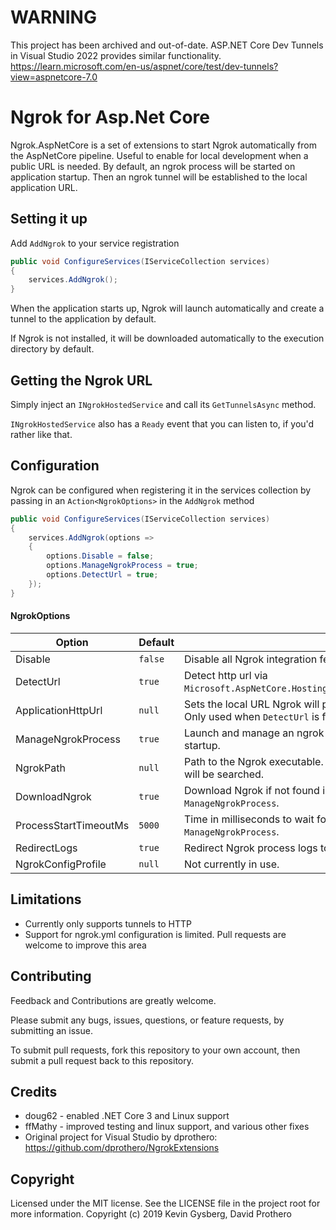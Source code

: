 # WARNING
This project has been archived and out-of-date.
ASP.NET Core Dev Tunnels in Visual Studio 2022 provides similar functionality.
https://learn.microsoft.com/en-us/aspnet/core/test/dev-tunnels?view=aspnetcore-7.0

# Ngrok for Asp.Net Core
Ngrok.AspNetCore is a set of extensions to start Ngrok automatically from the AspNetCore pipeline. Useful to enable for local development when a public URL is needed. By default, an ngrok process will be started on application startup. Then an ngrok tunnel will be established to the local application URL.

## Setting it up

Add `AddNgrok` to your service registration

```csharp
public void ConfigureServices(IServiceCollection services)
{
    services.AddNgrok();
}
```

When the application starts up, Ngrok will launch automatically and create a tunnel to the application by default. 

If Ngrok is not installed, it will be downloaded automatically to the execution directory by default.

## Getting the Ngrok URL
Simply inject an `INgrokHostedService` and call its `GetTunnelsAsync` method.

`INgrokHostedService` also has a `Ready` event that you can listen to, if you'd rather like that.

## Configuration
Ngrok can be configured when registering it in the services collection by passing in an `Action<NgrokOptions>` in the `AddNgrok` method
```csharp
public void ConfigureServices(IServiceCollection services)
{
    services.AddNgrok(options =>
    {
        options.Disable = false;
        options.ManageNgrokProcess = true;
        options.DetectUrl = true;
    });
}
```


#### NgrokOptions
| Option | Default | Description |
| --- | --- | --- |
| Disable | `false` | Disable all Ngrok integration features. |
| DetectUrl | `true` | Detect http url via `Microsoft.AspNetCore.Hosting.Server.Features.IServerAddressesFeature`. |
| ApplicationHttpUrl | `null` | Sets the local URL Ngrok will proxy to. Must be http (not https) at this time. Only used when `DetectUrl` is false. |
| ManageNgrokProcess | `true` | Launch and manage an ngrok process if one is not already running on startup. |
| NgrokPath | `null` | Path to the Ngrok executable. If not set, the execution directory and PATH will be searched.  |
| DownloadNgrok | `true` | Download Ngrok if not found in local directory or PATH. Requires `ManageNgrokProcess`.  |
| ProcessStartTimeoutMs | `5000` | Time in milliseconds to wait for the ngrok process to start. Requires `ManageNgrokProcess`.  |
| RedirectLogs | `true` | Redirect Ngrok process logs to Microsoft.Extensions.Logging.  |
| NgrokConfigProfile | `null` | Not currently in use. |

## Limitations
* Currently only supports tunnels to HTTP
* Support for ngrok.yml configuration is limited. Pull requests are welcome to improve this area

## Contributing
Feedback and Contributions are greatly welcome. 

Please submit any bugs, issues, questions, or feature requests, by submitting an issue.

To submit pull requests, fork this repository to your own account, then submit a pull request back to this repository.

## Credits
- doug62 - enabled .NET Core 3 and Linux support 
- ffMathy - improved testing and linux support, and various other fixes
- Original project for Visual Studio by dprothero: https://github.com/dprothero/NgrokExtensions

## Copyright
Licensed under the MIT license. See the LICENSE file in the project root for more information.
Copyright (c) 2019 Kevin Gysberg, David Prothero
